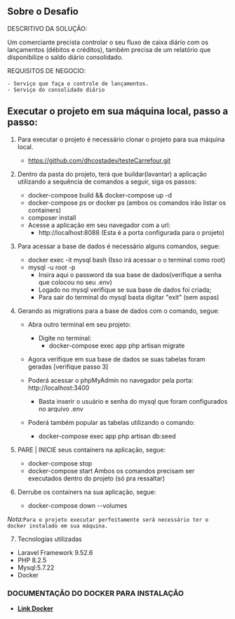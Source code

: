 ## Sobre o Desafio

DESCRITIVO DA SOLUÇÃO:

Um comerciante precista controlar o seu fluxo de caixa diário com os lançamentos (débitos e créditos), também precisa de um relatório que disponibilize o saldo diário consolidado.

REQUISITOS DE NEGOCIO:

```
- Serviço que faça o controle de lançamentos.
- Serviço do consolidado diário
```

## Executar o projeto em sua máquina local, passo a passo:

1. Para executar o projeto é necessário clonar o projeto para sua máquina local.
    - https://github.com/dhcostadev/testeCarrefour.git


2. Dentro da pasta do projeto, terá que buildar(lavantar) a aplicação utilizando a sequência de comandos a seguir, siga os passos:
    - docker-compose build && docker-compose up -d
    - docker-compose ps or docker ps (ambos os comandos irão listar os containers)
    - composer install
    - Acesse a aplicação em seu navegador com a url:
        - http://localhost:8088 (Esta é a porta configurada para o projeto)


3. Para acessar a base de dados é necessário alguns comandos, segue:
    - docker exec -it mysql bash (Isso irá acessar o o terminal como root)
    - mysql -u root -p
        - Insira aqui o password da sua base de dados(verifique a senha que colocou no seu .env)
        - Logado no mysql verifique se sua base de dados foi criada;
        - Para sair do terminal do mysql basta digitar "exit" (sem aspas)


4. Gerando as migrations para a base de dados com o comando, segue:
    - Abra outro terminal em seu projeto:
        - Digite no terminal:
            - docker-compose exec app php artisan migrate
    - Agora verifique em sua base de dados se suas tabelas foram geradas [verifique passo 3]

    - Poderá acessar o phpMyAdmin no navegador pela porta: http://localhost:3400
        - Basta inserir o usuário e senha do mysql que foram configurados no arquivo .env
    - Poderá também popular as tabelas utilizando o comando:
        - docker-compose exec app php artisan db:seed


5. PARE | INICIE seus containers na aplicação, segue:
    - docker-compose stop
    - docker-compose start
    Ambos os comandos precisam ser executados dentro do projeto (só pra ressaltar)


6. Derrube os containers na sua aplicação, segue:
    - docker-compose down --volumes


*Nota:*`Para o projeto executar perfeitamente será necessário ter o docker instalado em sua máquina.`

7. Tecnologias utilizadas
 - Laravel Framework 9.52.6
 - PHP 8.2.5
 - Mysql:5.7.22
 - Docker
 
### DOCUMENTAÇÃO DO DOCKER PARA INSTALAÇÃO

- **[Link Docker](https://docs.docker.com/engine/install/)**
